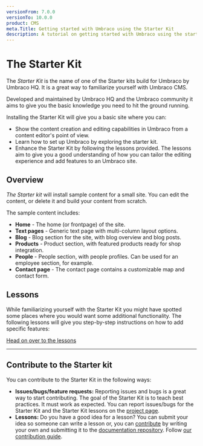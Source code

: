 ```yaml
---
versionFrom: 7.0.0
versionTo: 10.0.0
product: CMS
meta.Title: Getting started with Umbraco using the Starter Kit
description: A tutorial on getting started with Umbraco using the starter kit
---
```


# The Starter Kit

The _Starter Kit_ is the name of one of the Starter kits build for Umbraco by Umbraco HQ. It is a great way to familiarize yourself with Umbraco CMS.

Developed and maintained by Umbraco HQ and the Umbraco community it aims to give you the basic knowledge you need to hit the ground running.

Installing the Starter Kit will give you a basic site where you can:

* Show the content creation and editing capabilities in Umbraco from a content editor's point of view.
* Learn how to set up Umbraco by exploring the starter kit.
* Enhance the Starter Kit by following the lessons provided. The lessons aim to give you a good understanding of how you can tailor the editing experience and add features to an Umbraco site.

## Overview

_The Starter kit_ will install sample content for a small site. You can edit the content, or delete it and build your content from scratch.

The sample content includes:

* **Home** - The home (or frontpage) of the site.
* **Text pages** - Generic text page with multi-column layout options.
* **Blog** - Blog section for the site, with blog overview and blog posts.
* **Products** - Product section, with featured products ready for shop integration.
* **People** - People section, with people profiles. Can be used for an employee section, for example.
* **Contact page** - The contact page contains a customizable map and contact form.

## Lessons

While familiarizing yourself with the Starter Kit you might have spotted some places where you would want some additional functionality. The following lessons will give you step-by-step instructions on how to add specific features:

[Head on over to the lessons](lessons/)

***

## Contribute to the Starter kit

You can contribute to the Starter Kit in the following ways:

* **Issues/bugs/feature requests:** Reporting issues and bugs is a great way to start contributing. The goal of the Starter Kit is to teach best practices. It must work as expected. You can report issues/bugs for the Starter Kit and the Starter Kit lessons on the [project page](https://our.umbraco.com/projects/starter-kits/the-starter-kit/feedback/).
* **Lessons:** Do you have a good idea for a lesson? You can submit your idea so someone can write a lesson or, you can [contribute](../../../contribute/getting-started.md) by writing your own and submitting it to the [documentation repository](https://github.com/umbraco/UmbracoDocs/pulls). Follow [our contribution guide](https://github.com/umbraco/Umbraco-CMS/blob/v7/dev/.github/CONTRIBUTING.md).
